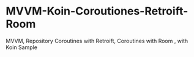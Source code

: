 # MVVM-Koin-Coroutiones-Retroift-Room
MVVM, Repository Coroutines with Retroift, Coroutines with Room , with Koin Sample
